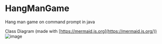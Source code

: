 # HangManGame
Hang man game on command prompt in java

Class Diagram (made with [https://mermaid.js.org](https://mermaid.js.org/))
![image](https://github.com/user-attachments/assets/638791c6-ea0b-45cd-bc4a-c42c29af895f)
